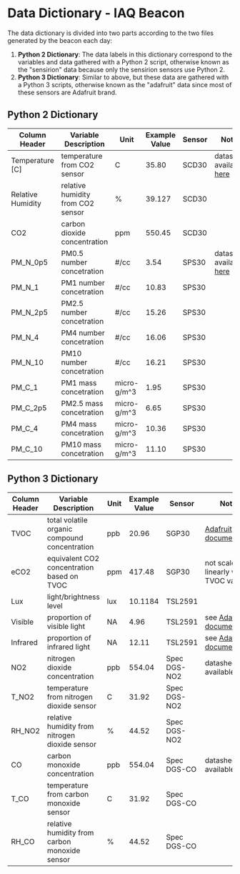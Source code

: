 # Data Dictionary - IAQ Beacon
The data dictionary is divided into two parts according to the two files generated by the beacon each day:
1. **Python 2 Dictionary**: The data labels in this dictionary correspond to the variables and data gathered with a Python 2 script, otherwise known as the "sensirion" data because only the sensirion sensors use Python 2.
2. **Python 3 Dictionary**: Similar to above, but these data are gathered with a Python 3 scripts, otherwise known as the "adafruit" data since most of these sensors are Adafruit brand. 

## Python 2 Dictionary

| Column Header | Variable Description | Unit | Example Value | Sensor | Notes |
| --- | --- | --- | --- | --- | --- | 
| Temperature [C] | temperature from CO2 sensor | C | 35.80 | SCD30 | datasheet available [here](https://www.sensirion.com/en/environmental-sensors/carbon-dioxide-sensors/carbon-dioxide-sensors-co2/) |
| Relative Humidity | relative humidity from CO2 sensor | % | 39.127 | SCD30 | |
| CO2 | carbon dioxide concentration | ppm | 550.45 | SCD30 | | 
| PM_N_0p5 | PM0.5 number concetration | #/cc | 3.54 | SPS30 | datasheet available [here](https://www.sensirion.com/en/environmental-sensors/particulate-matter-sensors-pm25/) |
| PM_N_1 | PM1 number concetration | #/cc | 10.83 | SPS30 | |
| PM_N_2p5 | PM2.5 number concetration | #/cc | 15.26 | SPS30 | |
| PM_N_4 | PM4 number concetration | #/cc | 16.06 | SPS30 | |
| PM_N_10 | PM10 number concetration | #/cc | 16.21 | SPS30 | |
| PM_C_1 | PM1 mass concetration | micro-g/m^3 | 1.95 | SPS30 | |
| PM_C_2p5 | PM2.5 mass concetration | micro-g/m^3 | 6.65 | SPS30 | |
| PM_C_4 | PM4 mass concetration | micro-g/m^3 | 10.36 | SPS30 | |
| PM_C_10 | PM10 mass concetration | micro-g/m^3 | 11.10 | SPS30 | |

## Python 3 Dictionary

| Column Header | Variable Description | Unit | Example Value | Sensor | Notes |
| --- | --- | --- | --- | --- | --- |
| TVOC | total volatile organic compound concentration | ppb | 20.96 | SGP30 | [Adafruit documentation](https://www.adafruit.com/product/3709) |
| eCO2 | equivalent CO2 concentration based on TVOC | ppm | 417.48 | SGP30 | not scaled linearly with TVOC value|
| Lux | light/brightness level | lux | 10.1184 | TSL2591 | |
| Visible | proportion of visible light | NA | 4.96 | TSL2591 | see [Adafruit documentation](https://www.adafruit.com/product/1980) |
| Infrared | proportion of infrared light | NA | 12.11 | TSL2591 | see [Adafruit documentation](https://www.adafruit.com/product/1980) |
| NO2 | nitrogen dioxide concentration | ppb | 554.04 | Spec DGS-NO2 | datasheet available [here](https://www.spec-sensors.com/product/digital-gas-sensor-module-no2/) |
| T_NO2 | temperature from nitrogen dioxide sensor | C | 31.92 | Spec DGS-NO2 | |
| RH_NO2 | relative humidity from nitrogen dioxide sensor | % | 44.52 | Spec DGS-NO2 | |
| CO | carbon monoxide concentration | ppb | 554.04 | Spec DGS-CO | datasheet available [here](https://www.spec-sensors.com/product/digital-co-sensor/) |
| T_CO | temperature from carbon monoxide sensor | C | 31.92 | Spec DGS-CO | |
| RH_CO | relative humidity from carbon monoxide sensor | % | 44.52 | Spec DGS-CO | |
